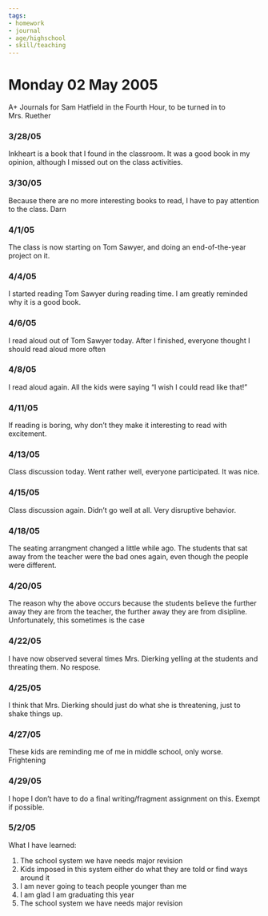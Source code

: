 ```yaml
---
tags:
- homework
- journal
- age/highschool
- skill/teaching
---
```


# Monday 02 May 2005

A+ Journals for Sam Hatfield in the Fourth Hour, to be turned in to
Mrs. Ruether

### 3/28/05

Inkheart is a book that I found in the classroom. It was a good book in
my opinion, although I missed out on the class activities.

### 3/30/05

Because there are no more interesting books to read, I have to pay
attention to the class. Darn

### 4/1/05

The class is now starting on Tom Sawyer, and doing an end-of-the-year
project on it.

### 4/4/05

I started reading Tom Sawyer during reading time. I am greatly reminded
why it is a good book.

### 4/6/05

I read aloud out of Tom Sawyer today. After I finished, everyone thought
I should read aloud more often

### 4/8/05

I read aloud again. All the kids were saying “I wish I could read like
that!”

### 4/11/05

If reading is boring, why don’t they make it interesting to read with
excitement.

### 4/13/05

Class discussion today. Went rather well, everyone participated. It was
nice.

### 4/15/05

Class discussion again. Didn’t go well at all. Very disruptive behavior.

### 4/18/05

The seating arrangment changed a little while ago. The students that sat
away from the teacher were the bad ones again, even though the people
were different.

### 4/20/05

The reason why the above occurs because the students believe the further
away they are from the teacher, the further away they are from
disipline. Unfortunately, this sometimes is the case

### 4/22/05

I have now observed several times Mrs. Dierking yelling at the students
and threating them. No respose.

### 4/25/05

I think that Mrs. Dierking should just do what she is threatening, just
to shake things up.

### 4/27/05

These kids are reminding me of me in middle school, only worse.
Frightening

### 4/29/05

I hope I don’t have to do a final writing/fragment assignment on this. Exempt if
possible.

### 5/2/05

What I have learned:

1.  The school system we have needs major revision
2.  Kids imposed in this system either do what they are told or find
    ways around it
3.  I am never going to teach people younger than me
4.  I am glad I am graduating this year
5.  The school system we have needs major revision
